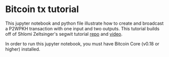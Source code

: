# Bitcoin tx tutorial

This jupyter notebook and python file illustrate how to create and broadcast a P2WPKH transaction with one input and two outputs. This tutorial builds off of Shlomi Zeltsinger's segwit tutorial [repo](https://github.com/zeltsi/segwit_tutorial) and [video](https://www.youtube.com/watch?v=8HBHWFHc6Es&t=10s).

In order to run this jupyter notebook, you must have Bitcoin Core (v0.18 or higher) installed.
